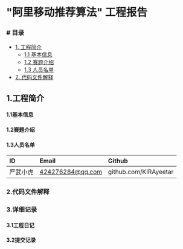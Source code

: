 # "阿里移动推荐算法" 工程报告

### # 目录

- [1. 工程简介](#1-工程简介)
	- [1.1 基本信息](#1.1-基本信息)
	- [1.2 赛题介绍](#1.2-赛题介绍)
	- [1.3 人员名单](#1.3-人员名单)
- [2. 代码文件解释](#2-代码文件解释)

## 1.工程简介

#### 1.1基本信息

#### 1.2赛题介绍

#### 1.3人员名单

| ID       | Email            | Github                |
| :------- | :--------------- | :-------------------- |
| 严武小虎 | 424276284@qq.com | github.com/KIRAyeetar |

### 2.代码文件解释

### 3.详细记录

#### 3.1工程日记

#### 3.2提交记录
